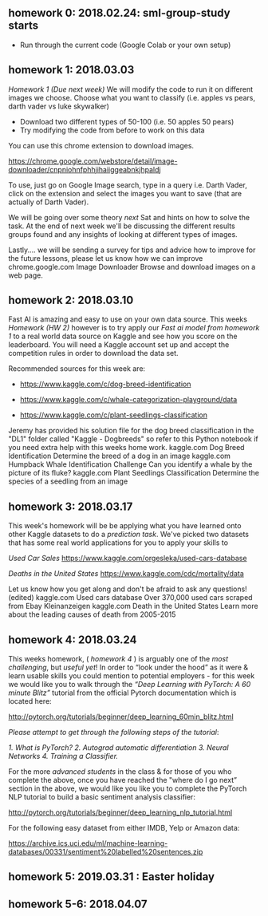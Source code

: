 ## homework 0: 2018.02.24: sml-group-study starts
- Run through the current code (Google Colab or your own setup)

## homework 1: 2018.03.03
*Homework 1 (Due next week)*
We will modify the code to run it on different images we choose. Choose what you want to classify (i.e. apples vs pears, darth vader vs luke skywalker)
- Download two different types of 50-100 (i.e. 50 apples 50 pears)
- Try modifying the code from before to work on this data

You can use this chrome extension to download images.

https://chrome.google.com/webstore/detail/image-downloader/cnpniohnfphhjihaiiggeabnkjhpaldj

To use, just go on Google Image search, type in a query i.e. Darth Vader, click on the extension and select the images you want to save (that are actually of Darth Vader).

We will be going over some theory *next* Sat and hints on how to solve the task. 
At the end of next week we'll be discussing the different results groups found and any insights of looking at different types of images.

Lastly.... we will be sending a survey for tips and advice how to improve for the future lessons, please let us know how we can improve
chrome.google.com
Image Downloader
Browse and download images on a web page.


## homework 2: 2018.03.10
Fast AI is amazing and easy to use on your own data source. This weeks *Homework (HW 2)* however is to try apply our *Fast ai model from homework 1* to a real world data source on Kaggle and see how you score on the leaderboard. You will need a Kaggle account set up and accept the competition rules in order to download the data set.

Recommended sources for this week are:

- https://www.kaggle.com/c/dog-breed-identification

- https://www.kaggle.com/c/whale-categorization-playground/data

- https://www.kaggle.com/c/plant-seedlings-classification

Jeremy has provided his solution file for the dog breed classification in the "DL1" folder called "Kaggle - Dogbreeds" so refer to this Python notebook if you need extra help with this weeks home work.
kaggle.com
Dog Breed Identification
Determine the breed of a dog in an image
kaggle.com
Humpback Whale Identification Challenge
Can you identify a whale by the picture of its fluke?
kaggle.com
Plant Seedlings Classification
Determine the species of a seedling from an image


## homework 3: 2018.03.17
This week's homework will be be applying what you have learned onto other Kaggle datasets to do a *prediction task*. We've picked two datasets that has some real world applications for you to apply your skills to

*Used Car Sales*
https://www.kaggle.com/orgesleka/used-cars-database

*Deaths in the United States*
https://www.kaggle.com/cdc/mortality/data

Let us know how you get along and don't be afraid to ask any questions! (edited)
kaggle.com
Used cars database
Over 370,000 used cars scraped from Ebay Kleinanzeigen
kaggle.com
Death in the United States
Learn more about the leading causes of death from 2005-2015


## homework 4: 2018.03.24
This weeks homework, ( *homework 4* ) is arguably one of the *most challenging*, but *useful yet*! In order to “look under the hood” as it were & learn usable skills you could mention to potential employers - for this week we would like you to walk through the *“Deep Learning with PyTorch: A 60 minute Blitz”*  tutorial from the official Pytorch documentation which is located here:

http://pytorch.org/tutorials/beginner/deep_learning_60min_blitz.html

*Please attempt to get through the following steps of the tutorial*:

*1. What is PyTorch?*
*2. Autograd automatic differentiation*
*3. Neural Networks*
*4. Training a Classifier.*

For the more *advanced students* in the class & for those of you who complete the above,
once you have reached the "where do I go next” section in the above, we would like you like you to complete the PyTorch NLP  tutorial to build a basic sentiment analysis classifier:

http://pytorch.org/tutorials/beginner/deep_learning_nlp_tutorial.html

For the following easy dataset from either IMDB, Yelp or Amazon data:

https://archive.ics.uci.edu/ml/machine-learning-databases/00331/sentiment%20labelled%20sentences.zip


## homework 5: 2019.03.31 : Easter holiday


## homework 5-6: 2018.04.07

